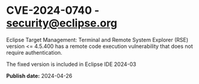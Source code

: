 # CVE-2024-0740 - security@eclipse.org

Eclipse Target Management: Terminal and Remote System Explorer (RSE) version <= 4.5.400 has a remote code execution vulnerability that does not require authentication. 





The fixed version is included in Eclipse IDE 2024-03




**Publish date:** 2024-04-26
